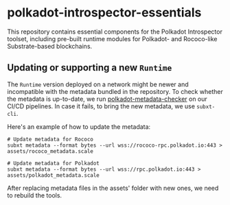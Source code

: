 # polkadot-introspector-essentials

This repository contains essential components for the Polkadot Introspector toolset, including pre-built runtime modules for Polkadot- and Rococo-like Substrate-based blockchains.

## Updating or supporting a new `Runtime`

The `Runtime` version deployed on a network might be newer and incompatible with the metadata
bundled in the repository. To check whether the metadata is up-to-date, we run [polkadot-metadata-checker](../metadata-checker/README.md) on our CI/CD pipelines. In case it fails, to bring the new metadata, we use `subxt-cli`.

Here's an example of how to update the metadata:

```
# Update metadata for Rococo
subxt metadata --format bytes --url wss://rococo-rpc.polkadot.io:443 > assets/rococo_metadata.scale

# Update metadata for Polkadot
subxt metadata --format bytes --url wss://rpc.polkadot.io:443 > assets/polkadot_metadata.scale
```

After replacing metadata files in the assets' folder with new ones, we need to rebuild the tools.
